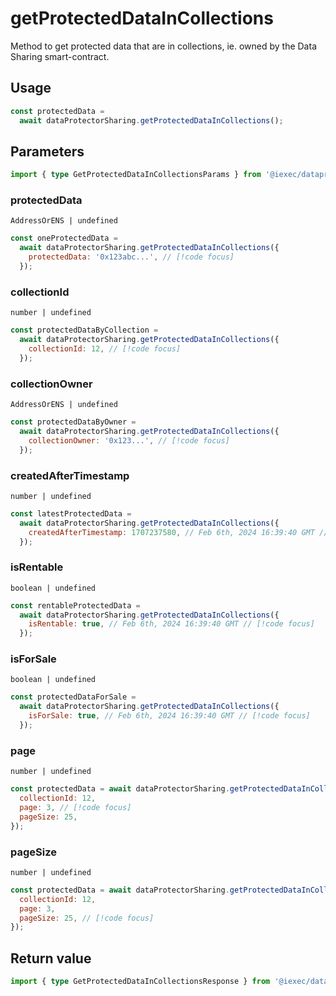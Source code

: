# getProtectedDataInCollections

Method to get protected data that are in collections, ie. owned by the Data
Sharing smart-contract.

## Usage

```js
const protectedData =
  await dataProtectorSharing.getProtectedDataInCollections();
```

## Parameters

```ts twoslash
import { type GetProtectedDataInCollectionsParams } from '@iexec/dataprotector';
```

### protectedData

`AddressOrENS | undefined`

```js
const oneProtectedData =
  await dataProtectorSharing.getProtectedDataInCollections({
    protectedData: '0x123abc...', // [!code focus]
  });
```

### collectionId

`number | undefined`

```js
const protectedDataByCollection =
  await dataProtectorSharing.getProtectedDataInCollections({
    collectionId: 12, // [!code focus]
  });
```

### collectionOwner

`AddressOrENS | undefined`

```js
const protectedDataByOwner =
  await dataProtectorSharing.getProtectedDataInCollections({
    collectionOwner: '0x123...', // [!code focus]
  });
```

### createdAfterTimestamp

`number | undefined`

```js
const latestProtectedData =
  await dataProtectorSharing.getProtectedDataInCollections({
    createdAfterTimestamp: 1707237580, // Feb 6th, 2024 16:39:40 GMT // [!code focus]
  });
```

### isRentable

`boolean | undefined`

```js
const rentableProtectedData =
  await dataProtectorSharing.getProtectedDataInCollections({
    isRentable: true, // Feb 6th, 2024 16:39:40 GMT // [!code focus]
  });
```

### isForSale

`boolean | undefined`

```js
const protectedDataForSale =
  await dataProtectorSharing.getProtectedDataInCollections({
    isForSale: true, // Feb 6th, 2024 16:39:40 GMT // [!code focus]
  });
```

### page

`number | undefined`

```js
const protectedData = await dataProtectorSharing.getProtectedDataInCollections({
  collectionId: 12,
  page: 3, // [!code focus]
  pageSize: 25,
});
```

### pageSize

`number | undefined`

```js
const protectedData = await dataProtectorSharing.getProtectedDataInCollections({
  collectionId: 12,
  page: 3,
  pageSize: 25, // [!code focus]
});
```

## Return value

```ts twoslash
import { type GetProtectedDataInCollectionsResponse } from '@iexec/dataprotector';
```
